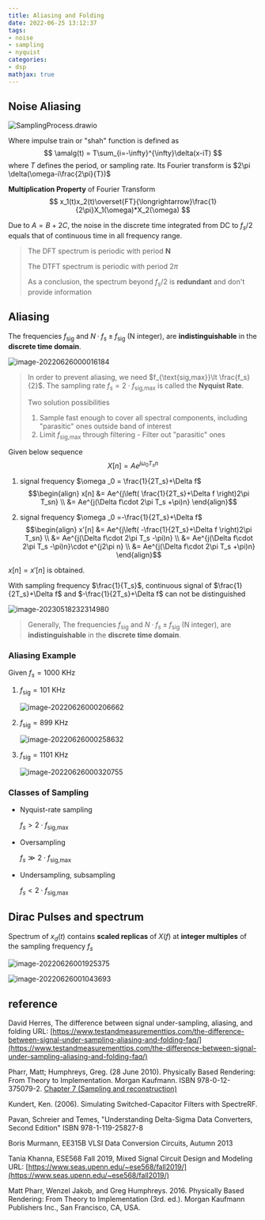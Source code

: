 ```yaml
---
title: Aliasing and Folding
date: 2022-06-25 13:12:37
tags:
- noise
- sampling
- nyquist
categories:
- dsp
mathjax: true
---
```


## Noise Aliasing

![SamplingProcess.drawio](aliasing-folding/SamplingProcess.drawio.svg)

Where impulse train or "shah" function is defined as
$$
\amalg(t) = T\sum_{i=-\infty}^{\infty}\delta(x-iT)
$$
where $T$ defines the period, or sampling rate. Its Fourier transform is $2\pi \delta(\omega-i\frac{2\pi}{T})$

**Multiplication Property** of Fourier Transform
$$
x_1(t)x_2(t)\overset{FT}{\longrightarrow}\frac{1}{2\pi}X_1(\omega)*X_2(\omega)
$$


Due to $A = B+2C$, the noise in the discrete time integrated from DC to $f_s/2$ equals that of continuous time in all frequency range.

> The DFT spectrum is periodic with period **N**
>
> The DTFT spectrum is periodic  with period $2\pi$
>
> As a conclusion, the spectrum beyond $f_s/2$ is **redundant** and don't provide information

## Aliasing

The frequencies $f_{\text{sig}}$ and $N· f_s ±f_{\text{sig}}$ (N integer), are **indistinguishable** in the **discrete time domain**.

![image-20220626000016184](aliasing-folding/image-20220626000016184.png)

> In order to prevent aliasing, we need $f_{\text{sig,max}}\lt \frac{f_s}{2}$. The sampling rate $f_s=2\cdot f_{\text{sig,max}}$ is called the **Nyquist Rate**.
>
> Two solution possibilities
>
> 1.  Sample fast enough to cover all spectral components, including "parasitic" ones outside band of interest
> 2. Limit $f_{\text{sig,max}}$ through filtering - Filter out "parasitic" ones 



Given below sequence
$$
X[n] =A e^{j\omega _0 T_s n}
$$
1. signal frequency  $\omega _0 = \frac{1}{2T_s}+\Delta f$
   $$\begin{align}
   x[n] &= Ae^{j\left( \frac{1}{2T_s}+\Delta f \right)2\pi T_sn} \\
   &= Ae^{j(\Delta f\cdot 2\pi T_s +\pi)n}
   \end{align}$$

2. signal frequency $\omega _0 =-\frac{1}{2T_s}+\Delta f$
$$\begin{align}
x'[n] &= Ae^{j\left( -\frac{1}{2T_s}+\Delta f \right)2\pi T_sn} \\
&= Ae^{j(\Delta f\cdot 2\pi T_s -\pi)n} \\
&= Ae^{j(\Delta f\cdot 2\pi T_s -\pi)n}\cdot e^{j2\pi n} \\
&= Ae^{j(\Delta f\cdot 2\pi T_s +\pi)n}
\end{align}$$

 $x[n] = x'[n]$ is obtained.

With sampling frequency $\frac{1}{T_s}$, continuous signal of $\frac{1}{2T_s}+\Delta f$ and  $-\frac{1}{2T_s}+\Delta f$ can not be distinguished

![image-20230518232314980](aliasing-folding/image-20230518232314980.png)



> Generally, The frequencies $f_{\text{sig}}$ and $N· f_s ±f_{\text{sig}}$ (N integer), are **indistinguishable** in the **discrete time domain**.



### Aliasing Example

Given $f_s = 1000$ KHz

1. $f_{\text{sig}}=101$ KHz

   ![image-20220626000206662](aliasing-folding/image-20220626000206662.png)

2. $f_{\text{sig}}=899$ KHz

   ![image-20220626000258632](aliasing-folding/image-20220626000258632.png)

3. $f_{\text{sig}}=1101$ KHz

   ![image-20220626000320755](aliasing-folding/image-20220626000320755.png)

### Classes of Sampling 

- Nyquist-rate sampling

  $f_s \gt 2 \cdot f_{\text{sig,max}}$

- Oversampling

  $f_s \gg  2\cdot f_{\text{sig,max}}$

- Undersampling, subsampling

  $f_s \lt 2\cdot f_{\text{sig,max}}$

## Dirac Pulses and spectrum

Spectrum of $x_d(t)$ contains **scaled replicas** of $X(f)$ at **integer multiples** of the sampling frequency $f_s$

![image-20220626001925375](aliasing-folding/image-20220626001925375.png)

![image-20220626001043693](aliasing-folding/image-20220626001043693.png)

## reference

David Herres, The difference between signal under-sampling, aliasing, and folding URL: [https://www.testandmeasurementtips.com/the-difference-between-signal-under-sampling-aliasing-and-folding-faq/](https://www.testandmeasurementtips.com/the-difference-between-signal-under-sampling-aliasing-and-folding-faq/)

Pharr, Matt; Humphreys, Greg. (28 June 2010). Physically Based Rendering: From Theory to Implementation. Morgan Kaufmann. ISBN 978-0-12-375079-2. [Chapter 7 (Sampling and reconstruction)](https://web.archive.org/web/20131016055332/http://graphics.stanford.edu/~mmp/chapters/pbrt_chapter7.pdf)

Kundert, Ken. (2006). Simulating Switched-Capacitor Filters with SpectreRF.

Pavan, Schreier and Temes, "Understanding Delta-Sigma Data Converters, Second Edition" ISBN 978-1-119-25827-8

Boris Murmann, EE315B VLSI Data Conversion Circuits, Autumn 2013

Tania Khanna, ESE568 Fall 2019, Mixed Signal Circuit Design and Modeling URL: [https://www.seas.upenn.edu/~ese568/fall2019/](https://www.seas.upenn.edu/~ese568/fall2019/)

Matt Pharr, Wenzel Jakob, and Greg Humphreys. 2016. Physically Based Rendering: From Theory to Implementation (3rd. ed.). Morgan Kaufmann Publishers Inc., San Francisco, CA, USA.
